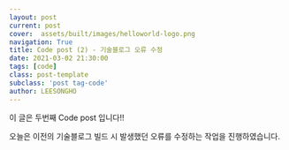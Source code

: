 ```yaml
---
layout: post
current: post
cover:  assets/built/images/helloworld-logo.png
navigation: True
title: Code post (2) - 기술블로그 오류 수정
date: 2021-03-02 21:30:00
tags: [code]
class: post-template
subclass: 'post tag-code'
author: LEESONGHO
---
```


이 글은 두번째 Code post 입니다!!

오늘은 이전의 기술블로그 빌드 시 발생했던 오류를 수정하는 작업을 진행하였습니다. 